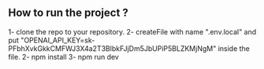 ## How to run the project ?

1- clone the repo to your repository.
2- createFile with name ".env.local" and put "OPENAI_API_KEY=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" inside the file.
2- npm install
3- npm run dev
